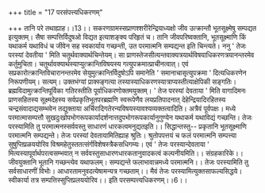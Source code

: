+++
title = "17 परसंपत्त्यधिकरणम्"

+++
तानि परे तथाह्याह।।13।। सकरणग्रामस्सप्राणश्शरीरेन्द्रियाध्यक्षो जीव उत्क्रान्तौ भूतसूक्ष्मेषु सम्पद्यत इत्युक्तम्। सैषा सम्पत्तिर्विदुषओ विद्यत इत्याशङ्क्य परिहृतं च। तानि जीवपरिष्वक्तानि, भूतसूक्ष्माणि किं यथाकर्म यथाविधं च जीवेन सह स्वकार्याय गच्छन्ती, उत परमात्मनि सम्पद्यन्त इति चिन्त्यते। ननु ' तेजः परस्यां देवतीया ' मिति चतुर्थवाक्यार्थचिन्तेयम्। सा प्राणस्तेजसीत्यन्तवाक्यत्रयार्थविषयाधिकरणत्रयानन्तरमेव कर्तुमुचिता। चतुर्थावक्यार्थस्याप्युत्क्रान्तिविषयस्य गत्युपक्रमात्प्राचीनत्वात्। एवं सप्रकारोत्क्रान्तिविचारानन्तरमेव सेयुमुत्क्रान्तिर्विदुषोऽपि समानेति ' समानाचासृत्युपक्रमा ' दित्यधिकरणेन निरूपणीयम्। सत्यम्। उक्तभंग्यां प्राक्स्ङ्गत्या तस्यास्याधिकरणस्यात्राप्यस्तीत्याक्षेपिकी सङ्गतिः। ब्रह्मविदामुत्क्रान्तिपूर्विका गतिरस्तीति पूर्वाधिकरणोक्तमयुक्तम्। ' तेज परस्यां देवताया ' मिति वागादिमनः प्राणसहितस्य सूक्ष्मदेहस्य सर्वप्रकृतिभूतपरब्रह्मणि स्वरूपेणैव लयप्रतिपादनात् देहेन्द्रियादिरहितस्य चन्द्रसंवादाद्यसम्भवेन तद्युक्ताया अर्चिरादिगतेरन्यविषयस्यावश्यव्यक्तत्वादिति। अत्रैवं पूर्वपक्षः। मध्ये परमात्मासम्पत्तौ सुखदुःखोपभोगरूपकार्यादर्शनात्तदुपभोगरूपकार्यानुगुण्येन यथाकर्म यथाविद्यं गच्छन्ति। तेजः परस्यामिति तु परमात्मनस्सर्ववस्तु साधारणं धारकत्वमनुद्यतइति।। सिद्धान्तस्तु-- प्रकृतानि भूतसूक्ष्माणि परमात्मनि सम्पद्यन्ते। तेजः परस्यां देवतायामितिह्याह श्रुतिः। श्रुतोपपत्तयं च फलं परमात्मनि सम्पत्त्या सुषुप्तिप्रळययोरिव विश्रमहेतुस्ततत्संर्गविशेषस्त्रैकसधिगम्यः। एवं ' तेजः परस्यान्देवताया ' मित्यस्यापूर्वार्थपरत्वसम्भवात् न सर्ववस्तुसाधारणधारकतानुवादकत्वं कल्पनीयमिति।। संग्रहकारिके।। जीवयुक्तानि भूतानि गच्छन्त्येव यथाफलम्। सम्पद्यन्ते फलाभावान्नमध्ये परमात्मनि।। तेजः परस्यामिति तु सर्वसाधारणीं विभोः। आधारतामनुवदत्येषामन्यत्र गच्छताम्।। मैवं तेजः परस्यामित्युक्तसाफल्यसिद्धये। स्वीकार्या तत्र सम्पत्तिस्सुप्तिप्रलययोरिव।। इति परसम्पत्त्यधिकरणम्।।6।।